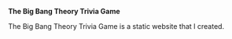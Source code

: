 <b>The Big Bang Theory Trivia Game</b>

The Big Bang Theory Trivia Game is a static website that I created. 